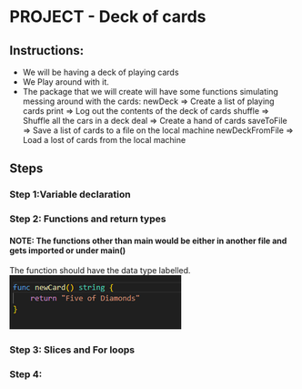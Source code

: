 # PROJECT - Deck of cards

## Instructions:

- We will be having a deck of playing cards
- We Play around with it.
- The package that we will create will have some functions simulating messing around with the cards:
       newDeck => Create a list of playing cards
       print => Log out the contents of the deck of cards
       shuffle => Shuffle all the cars in a deck
       deal => Create a hand of cards
       saveToFile => Save a list of cards to a file on the local machine
       newDeckFromFile => Load a lost of cards from the local machine

## Steps

### Step 1:Variable declaration

### Step 2: Functions and return types

#### NOTE: The functions other than main would be either in another file and gets imported or under main()

The function should have the data type labelled.
![Alt text](image.png)

### Step 3: Slices and For loops

### Step 4: 
